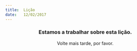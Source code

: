 ```yaml
---
title:  Lição
date:   12/02/2017
---
```


### <center>Estamos a trabalhar sobre esta lição.</center>
<center>Volte mais tarde, por favor.</center>